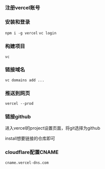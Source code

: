 ### 注册vercel账号

### 安装和登录

`npm i -g vercel`
`vc login`

### 构建项目

`vc`

### 链接域名

`vc domains add ...`

### 推送到网页

`vercel --prod`



### 链接github

进入vercel的project设置页面，将git选择为github

install想要链接的仓库即可



### cloudflare配置CNAME

`cname.vercel-dns.com`